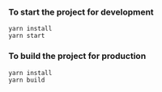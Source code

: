 ### To start the project for development
```
yarn install
yarn start
```

### To build the project for production
```
yarn install
yarn build
```

